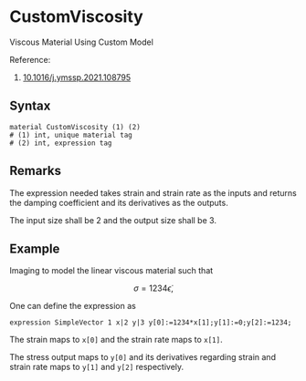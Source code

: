 # CustomViscosity

Viscous Material Using Custom Model

Reference:
1. [10.1016/j.ymssp.2021.108795](https://doi.org/10.1016/j.ymssp.2021.108795)

## Syntax

```
material CustomViscosity (1) (2)
# (1) int, unique material tag
# (2) int, expression tag
```

## Remarks

The expression needed takes strain and strain rate as the inputs and returns the damping coefficient and its derivatives
as the outputs.

The input size shall be 2 and the output size shall be 3.

## Example

Imaging to model the linear viscous material such that

$$
\sigma=1234\dot{\epsilon},
$$

One can define the expression as

```text
expression SimpleVector 1 x|2 y|3 y[0]:=1234*x[1];y[1]:=0;y[2]:=1234;
```

The strain maps to `x[0]` and the strain rate maps to `x[1]`.

The stress output maps to `y[0]` and its derivatives regarding strain and strain rate maps to `y[1]` and `y[2]`
respectively.
